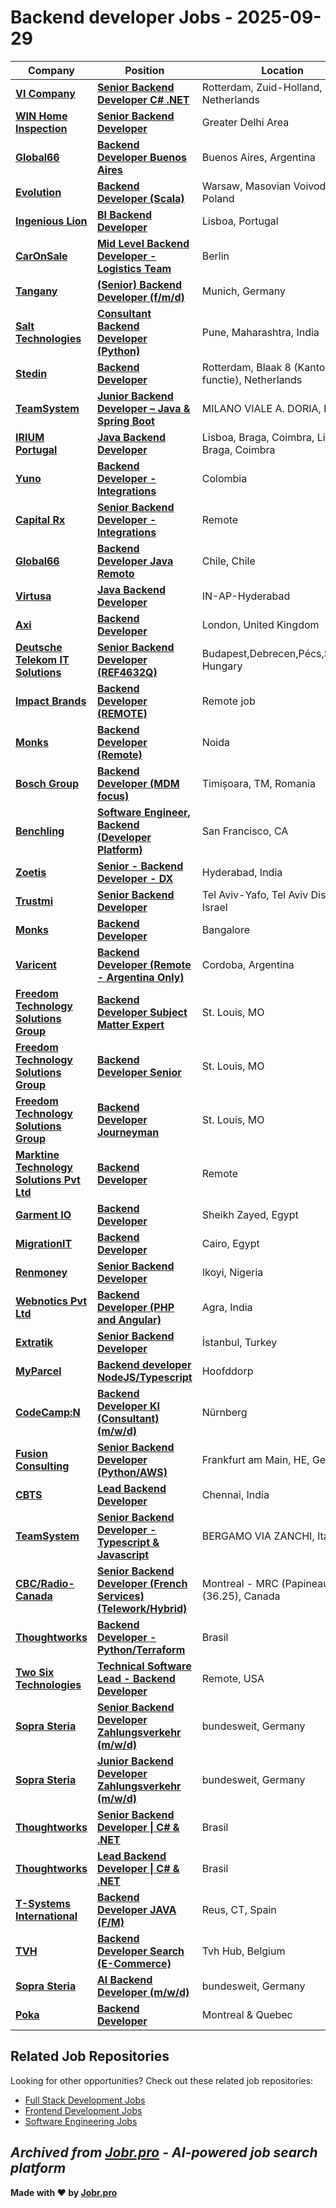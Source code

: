 # Backend developer Jobs - 2025-09-29

| Company | Position | Location | Type | Date |
| ------- | -------- | -------- | ---- | ------ |
| **[VI Company](https://www.vicompany.nl/)** | **[Senior Backend Developer C# .NET](https://jobr.pro/job/28898387/senior-backend-developer-c-net?utm_source=github&utm_medium=repo&utm_campaign=github-backend-jobs)** | Rotterdam, Zuid-Holland, Netherlands | On Site | Sep 28 |
| **[WIN Home Inspection](https://wini.com/)** | **[Senior Backend Developer](https://jobr.pro/job/28848498/senior-backend-developer?utm_source=github&utm_medium=repo&utm_campaign=github-backend-jobs)** | Greater Delhi Area | Remote | Sep 26 |
| **[Global66](https://global66.com/)** | **[Backend Developer Buenos Aires](https://jobr.pro/job/28871233/backend-developer-buenos-aires?utm_source=github&utm_medium=repo&utm_campaign=github-backend-jobs)** | Buenos Aires, Argentina | On Site | Sep 26 |
| **[Evolution](https://www.evolution.com)** | **[Backend Developer (Scala)](https://jobr.pro/job/28850743/backend-developer-scala?utm_source=github&utm_medium=repo&utm_campaign=github-backend-jobs)** | Warsaw, Masovian Voivodeship, Poland | On Site | Sep 26 |
| **[Ingenious Lion](https://www.ingeniouslion.com/)** | **[BI Backend Developer](https://jobr.pro/job/28799662/bi-backend-developer?utm_source=github&utm_medium=repo&utm_campaign=github-backend-jobs)** | Lisboa, Portugal | On Site | Sep 26 |
| **[CarOnSale](https://www.caronsale.com/)** | **[Mid Level Backend Developer - Logistics Team](https://jobr.pro/job/28844053/mid-level-backend-developer-logistics-team?utm_source=github&utm_medium=repo&utm_campaign=github-backend-jobs)** | Berlin | On Site | Sep 26 |
| **[Tangany](https://tangany.com/)** | **[(Senior) Backend Developer (f/m/d)](https://jobr.pro/job/28795236/senior-backend-developer-fmd?utm_source=github&utm_medium=repo&utm_campaign=github-backend-jobs)** | Munich, Germany | On Site | Sep 26 |
| **[Salt Technologies](https://www.salttechno.com)** | **[Consultant Backend Developer (Python)](https://jobr.pro/job/28807009/consultant-backend-developer-python?utm_source=github&utm_medium=repo&utm_campaign=github-backend-jobs)** | Pune, Maharashtra, India | On Site | Sep 26 |
| **[Stedin](https://www.stedin.net/)** | **[Backend Developer](https://jobr.pro/job/28832115/backend-developer?utm_source=github&utm_medium=repo&utm_campaign=github-backend-jobs)** | Rotterdam, Blaak 8 (Kantoor functie), Netherlands | On Site | Sep 26 |
| **[TeamSystem](https://www.teamsystem.com/)** | **[Junior Backend Developer – Java & Spring Boot](https://jobr.pro/job/28790820/junior-backend-developer-java-spring-boot?utm_source=github&utm_medium=repo&utm_campaign=github-backend-jobs)** | MILANO VIALE A. DORIA, Italy | On Site | Sep 26 |
| **[IRIUM Portugal](https://www.irium.pt/)** | **[Java Backend Developer](https://jobr.pro/job/28796274/java-backend-developer?utm_source=github&utm_medium=repo&utm_campaign=github-backend-jobs)** | Lisboa, Braga, Coimbra, Lisboa, Braga, Coimbra | On Site | Sep 26 |
| **[Yuno](https://www.y.uno/)** | **[Backend Developer - Integrations](https://jobr.pro/job/28754667/backend-developer-integrations?utm_source=github&utm_medium=repo&utm_campaign=github-backend-jobs)** | Colombia | Remote | Sep 25 |
| **[Capital Rx](https://capitalrx.com/)** | **[Senior Backend Developer - Integrations](https://jobr.pro/job/28762823/senior-backend-developer-integrations?utm_source=github&utm_medium=repo&utm_campaign=github-backend-jobs)** | Remote | Remote | Sep 25 |
| **[Global66](https://global66.com/)** | **[Backend Developer Java Remoto](https://jobr.pro/job/28796665/backend-developer-java-remoto?utm_source=github&utm_medium=repo&utm_campaign=github-backend-jobs)** | Chile, Chile | Remote | Sep 25 |
| **[Virtusa](https://www.virtusa.com/)** | **[Java Backend Developer](https://jobr.pro/job/28717003/java-backend-developer?utm_source=github&utm_medium=repo&utm_campaign=github-backend-jobs)** | IN-AP-Hyderabad | On Site | Sep 25 |
| **[Axi](https://www.axi.com/)** | **[Backend Developer](https://jobr.pro/job/28769660/backend-developer?utm_source=github&utm_medium=repo&utm_campaign=github-backend-jobs)** | London, United Kingdom | On Site | Sep 25 |
| **[Deutsche Telekom IT Solutions](https://www.deutschetelekomitsolutions.hu)** | **[Senior Backend Developer (REF4632Q)](https://jobr.pro/job/28773257/senior-backend-developer-ref4632q?utm_source=github&utm_medium=repo&utm_campaign=github-backend-jobs)** | Budapest,Debrecen,Pécs,Szeged, Hungary | On Site | Sep 25 |
| **[Impact Brands](https://www.theimpactbrands.com/)** | **[Backend Developer (REMOTE)](https://jobr.pro/job/28754994/backend-developer-remote?utm_source=github&utm_medium=repo&utm_campaign=github-backend-jobs)** | Remote job | Remote | Sep 25 |
| **[Monks](https://www.monks.com/)** | **[Backend Developer (Remote)](https://jobr.pro/job/28757689/backend-developer-remote?utm_source=github&utm_medium=repo&utm_campaign=github-backend-jobs)** | Noida | Remote | Sep 25 |
| **[Bosch Group](https://www.bosch.com)** | **[Backend Developer (MDM focus)](https://jobr.pro/job/28689283/backend-developer-mdm-focus?utm_source=github&utm_medium=repo&utm_campaign=github-backend-jobs)** | Timișoara, TM, Romania | On Site | Sep 25 |
| **[Benchling](https://www.benchling.com/)** | **[Software Engineer, Backend (Developer Platform)](https://jobr.pro/job/28677901/software-engineer-backend-developer-platform?utm_source=github&utm_medium=repo&utm_campaign=github-backend-jobs)** | San Francisco, CA | On Site | Sep 25 |
| **[Zoetis](https://www.zoetis.com/)** | **[Senior - Backend Developer - DX](https://jobr.pro/job/28730294/senior-backend-developer-dx?utm_source=github&utm_medium=repo&utm_campaign=github-backend-jobs)** | Hyderabad, India | On Site | Sep 25 |
| **[Trustmi](https://trustmi.ai/)** | **[Senior Backend Developer](https://jobr.pro/job/28696135/senior-backend-developer?utm_source=github&utm_medium=repo&utm_campaign=github-backend-jobs)** | Tel Aviv-Yafo, Tel Aviv District, Israel | On Site | Sep 25 |
| **[Monks](https://www.monks.com/)** | **[Backend Developer](https://jobr.pro/job/28679820/backend-developer?utm_source=github&utm_medium=repo&utm_campaign=github-backend-jobs)** | Bangalore | On Site | Sep 24 |
| **[Varicent](https://www.varicent.com/)** | **[Backend Developer (Remote - Argentina Only)](https://jobr.pro/job/28670150/backend-developer-remote-argentina-only?utm_source=github&utm_medium=repo&utm_campaign=github-backend-jobs)** | Cordoba, Argentina | Remote | Sep 24 |
| **[Freedom Technology Solutions Group](https://goftsg.com/)** | **[Backend Developer Subject Matter Expert](https://jobr.pro/job/28671455/backend-developer-subject-matter-expert?utm_source=github&utm_medium=repo&utm_campaign=github-backend-jobs)** | St. Louis, MO | On Site | Sep 24 |
| **[Freedom Technology Solutions Group](https://goftsg.com/)** | **[Backend Developer Senior](https://jobr.pro/job/28671454/backend-developer-senior?utm_source=github&utm_medium=repo&utm_campaign=github-backend-jobs)** | St. Louis, MO | On Site | Sep 24 |
| **[Freedom Technology Solutions Group](https://goftsg.com/)** | **[Backend Developer Journeyman](https://jobr.pro/job/28671453/backend-developer-journeyman?utm_source=github&utm_medium=repo&utm_campaign=github-backend-jobs)** | St. Louis, MO | On Site | Sep 24 |
| **[Marktine Technology Solutions Pvt Ltd](https://marktine.com/)** | **[Backend Developer](https://jobr.pro/job/28635380/backend-developer?utm_source=github&utm_medium=repo&utm_campaign=github-backend-jobs)** | Remote | Remote | Sep 24 |
| **[Garment IO](https://garment.io)** | **[Backend Developer](https://jobr.pro/job/28634321/backend-developer?utm_source=github&utm_medium=repo&utm_campaign=github-backend-jobs)** | Sheikh Zayed, Egypt | On Site | Sep 24 |
| **[MigrationIT](https://www.migrationit.com/)** | **[Backend Developer](https://jobr.pro/job/28632484/backend-developer?utm_source=github&utm_medium=repo&utm_campaign=github-backend-jobs)** | Cairo, Egypt | On Site | Sep 24 |
| **[Renmoney](https://renmoney.com/)** | **[Senior Backend Developer](https://jobr.pro/job/28632152/senior-backend-developer?utm_source=github&utm_medium=repo&utm_campaign=github-backend-jobs)** | Ikoyi, Nigeria | On Site | Sep 24 |
| **[Webnotics Pvt Ltd](https://webnotics.solutions/)** | **[Backend Developer (PHP and Angular)](https://jobr.pro/job/28631779/backend-developer-php-and-angular?utm_source=github&utm_medium=repo&utm_campaign=github-backend-jobs)** | Agra, India | On Site | Sep 24 |
| **[Extratik](https://extratik.com/)** | **[Senior Backend Developer](https://jobr.pro/job/28631636/senior-backend-developer?utm_source=github&utm_medium=repo&utm_campaign=github-backend-jobs)** | İstanbul, Turkey | On Site | Sep 24 |
| **[MyParcel](https://www.myparcel.nl/)** | **[Backend developer NodeJS/Typescript](https://jobr.pro/job/28653070/backend-developer-nodejstypescript?utm_source=github&utm_medium=repo&utm_campaign=github-backend-jobs)** | Hoofddorp | On Site | Sep 24 |
| **[CodeCamp:N](https://codecamp-n.com/)** | **[Backend Developer KI (Consultant) (m/w/d)](https://jobr.pro/job/28685859/backend-developer-ki-consultant-mwd?utm_source=github&utm_medium=repo&utm_campaign=github-backend-jobs)** | Nürnberg | On Site | Sep 24 |
| **[Fusion Consulting](https://www.fusion-cons.com)** | **[Senior Backend Developer (Python/AWS)](https://jobr.pro/job/28625791/senior-backend-developer-pythonaws?utm_source=github&utm_medium=repo&utm_campaign=github-backend-jobs)** | Frankfurt am Main, HE, Germany | On Site | Sep 24 |
| **[CBTS](https://www.cbts.com/)** | **[Lead Backend Developer](https://jobr.pro/job/28610966/lead-backend-developer?utm_source=github&utm_medium=repo&utm_campaign=github-backend-jobs)** | Chennai, India | On Site | Sep 24 |
| **[TeamSystem](https://www.teamsystem.com/)** | **[Senior Backend Developer - Typescript & Javascript](https://jobr.pro/job/28617712/senior-backend-developer-typescript-javascript?utm_source=github&utm_medium=repo&utm_campaign=github-backend-jobs)** | BERGAMO VIA ZANCHI, Italy | On Site | Sep 24 |
| **[CBC/Radio-Canada](https://cbc.radio-canada.ca/)** | **[Senior Backend Developer (French Services) (Telework/Hybrid)](https://jobr.pro/job/28637930/senior-backend-developer-french-services-teleworkhybrid?utm_source=github&utm_medium=repo&utm_campaign=github-backend-jobs)** | Montreal - MRC (Papineau) (36.25), Canada | On Site | Sep 24 |
| **[Thoughtworks](https://www.thoughtworks.com/)** | **[Backend Developer - Python/Terraform](https://jobr.pro/job/28596707/backend-developer-pythonterraform?utm_source=github&utm_medium=repo&utm_campaign=github-backend-jobs)** | Brasil | On Site | Sep 23 |
| **[Two Six Technologies](https://twosixtech.com/)** | **[Technical Software Lead - Backend Developer](https://jobr.pro/job/28583237/technical-software-lead-backend-developer?utm_source=github&utm_medium=repo&utm_campaign=github-backend-jobs)** | Remote, USA | Remote | Sep 23 |
| **[Sopra Steria](https://www.soprasteria.com)** | **[Senior Backend Developer Zahlungsverkehr (m/w/d)](https://jobr.pro/job/28595478/senior-backend-developer-zahlungsverkehr-mwd?utm_source=github&utm_medium=repo&utm_campaign=github-backend-jobs)** | bundesweit, Germany | Remote | Sep 23 |
| **[Sopra Steria](https://www.soprasteria.com)** | **[Junior Backend Developer Zahlungsverkehr (m/w/d)](https://jobr.pro/job/28595482/junior-backend-developer-zahlungsverkehr-mwd?utm_source=github&utm_medium=repo&utm_campaign=github-backend-jobs)** | bundesweit, Germany | Remote | Sep 23 |
| **[Thoughtworks](https://www.thoughtworks.com/)** | **[Senior Backend Developer \| C# & .NET](https://jobr.pro/job/28579301/senior-backend-developer-c-net?utm_source=github&utm_medium=repo&utm_campaign=github-backend-jobs)** | Brasil | On Site | Sep 23 |
| **[Thoughtworks](https://www.thoughtworks.com/)** | **[Lead Backend Developer \| C# & .NET](https://jobr.pro/job/28579296/lead-backend-developer-c-net?utm_source=github&utm_medium=repo&utm_campaign=github-backend-jobs)** | Brasil | Remote | Sep 23 |
| **[T-Systems International](https://www.t-systems.com)** | **[Backend Developer JAVA (F/M)](https://jobr.pro/job/28589780/backend-developer-java-fm?utm_source=github&utm_medium=repo&utm_campaign=github-backend-jobs)** | Reus, CT, Spain | On Site | Sep 23 |
| **[TVH](https://www.tvh.com/)** | **[Backend Developer Search (E-Commerce)](https://jobr.pro/job/28496726/backend-developer-search-e-commerce?utm_source=github&utm_medium=repo&utm_campaign=github-backend-jobs)** | Tvh Hub, Belgium | On Site | Sep 23 |
| **[Sopra Steria](https://www.soprasteria.com)** | **[AI Backend Developer (m/w/d)](https://jobr.pro/job/28469463/ai-backend-developer-mwd?utm_source=github&utm_medium=repo&utm_campaign=github-backend-jobs)** | bundesweit, Germany | Remote | Sep 22 |
| **[Poka](https://www.poka.io/)** | **[Backend Developer](https://jobr.pro/job/28478340/backend-developer?utm_source=github&utm_medium=repo&utm_campaign=github-backend-jobs)** | Montreal & Quebec | Remote | Sep 22 |

## Related Job Repositories

Looking for other opportunities? Check out these related job repositories:

- [Full Stack Development Jobs](https://github.com/jobs-jobr-pro/Full-Stack-Development-Jobs)
- [Frontend Development Jobs](https://github.com/jobs-jobr-pro/Frontend-Development-Jobs)
- [Software Engineering Jobs](https://github.com/jobs-jobr-pro/Software-Engineering-Jobs)



*Archived from [Jobr.pro](https://jobr.pro?utm_source=github&utm_medium=repo&utm_campaign=github-backend-jobs) - AI-powered job search platform*
---

**Made with ❤️ by [Jobr.pro](https://jobr.pro?utm_source=github&utm_medium=repo&utm_campaign=github-backend-jobs)**
